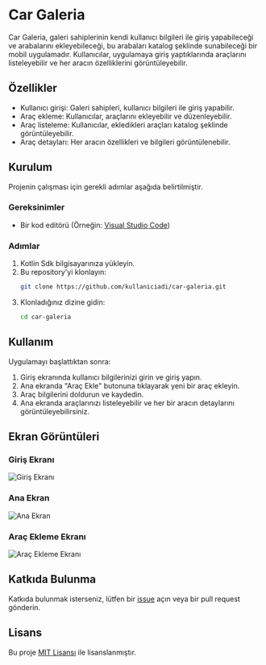 # Car Galeria

Car Galeria, galeri sahiplerinin kendi kullanıcı bilgileri ile giriş yapabileceği ve arabalarını ekleyebileceği, bu arabaları katalog şeklinde sunabileceği bir mobil uygulamadır. Kullanıcılar, uygulamaya giriş yaptıklarında araçlarını listeleyebilir ve her aracın özelliklerini görüntüleyebilir.

## Özellikler

- Kullanıcı girişi: Galeri sahipleri, kullanıcı bilgileri ile giriş yapabilir.
- Araç ekleme: Kullanıcılar, araçlarını ekleyebilir ve düzenleyebilir.
- Araç listeleme: Kullanıcılar, ekledikleri araçları katalog şeklinde görüntüleyebilir.
- Araç detayları: Her aracın özellikleri ve bilgileri görüntülenebilir.

## Kurulum

Projenin çalışması için gerekli adımlar aşağıda belirtilmiştir.

### Gereksinimler


- Bir kod editörü (Örneğin: [Visual Studio Code](https://code.visualstudio.com/))

### Adımlar

1. Kotlin Sdk bilgisayarınıza yükleyin.
2. Bu repository'yi klonlayın:
    ```sh
    git clone https://github.com/kullaniciadi/car-galeria.git
    ```
3. Klonladığınız dizine gidin:
    ```sh
    cd car-galeria
    ```


## Kullanım

Uygulamayı başlattıktan sonra:

1. Giriş ekranında kullanıcı bilgilerinizi girin ve giriş yapın.
2. Ana ekranda "Araç Ekle" butonuna tıklayarak yeni bir araç ekleyin.
3. Araç bilgilerini doldurun ve kaydedin.
4. Ana ekranda araçlarınızı listeleyebilir ve her bir aracın detaylarını görüntüleyebilirsiniz.

## Ekran Görüntüleri

### Giriş Ekranı
![Giriş Ekranı](screenshots/login.png)

### Ana Ekran
![Ana Ekran](screenshots/main.png)

### Araç Ekleme Ekranı
![Araç Ekleme Ekranı](screenshots/add_car.png)

## Katkıda Bulunma

Katkıda bulunmak isterseniz, lütfen bir [issue](https://github.com/kullaniciadi/car-galeria/issues) açın veya bir pull request gönderin.

## Lisans

Bu proje [MIT Lisansı](LICENSE) ile lisanslanmıştır.
